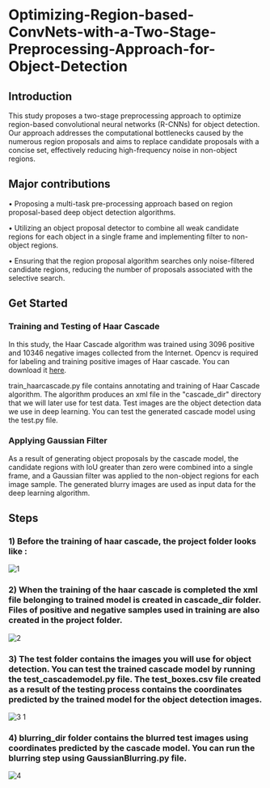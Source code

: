 # Optimizing-Region-based-ConvNets-with-a-Two-Stage-Preprocessing-Approach-for-Object-Detection

## Introduction
This study proposes a two-stage preprocessing approach to optimize region-based convolutional neural networks (R-CNNs) for object detection. Our approach addresses the computational bottlenecks caused by the numerous region proposals and aims to replace candidate proposals with a concise set, effectively reducing high-frequency noise in non-object regions.

<!--The dataset and codes will be shared on Github once the study is published.-->


## Major contributions 

• Proposing a multi-task pre-processing approach based on region proposal-based deep object detection algorithms.

• Utilizing an object proposal detector to combine all weak candidate regions for each object in a single frame and implementing filter to non-object regions.

• Ensuring that the region proposal algorithm searches only noise-filtered candidate regions, reducing the number of proposals associated with the selective search.

## Get Started
### Training and Testing of Haar Cascade
In this study, the Haar Cascade algorithm was trained using 3096 positive and 10346 negative images collected from the Internet. Opencv is required for labeling and training positive images of Haar cascade. You can download it [here](https://sourceforge.net/projects/opencvlibrary/files/opencv-win/).

train_haarcascade.py file contains annotating and training of Haar Cascade algorithm. The algorithm produces an xml file in the "cascade_dir" directory that we will later use for test data.
Test images are the object detection data we use in deep learning. You can test the generated cascade model using the test.py file.

### Applying Gaussian Filter
As a result of generating object proposals by the cascade model, the candidate regions with IoU greater than zero were combined into a single frame, and a Gaussian filter was applied to the non-object regions for each image sample. The generated blurry images are used as input data for the deep learning algorithm.

## Steps

### 1) Before the training of haar cascade, the project folder looks like :

![1](https://github.com/user-attachments/assets/3b93de45-ee6f-45ca-be63-ffa3d7e6fd93)

### 2) When the training of the haar cascade is completed the xml file belonging to trained model is created in cascade_dir folder. Files of positive and negative samples used in training are also created in the project folder. 
![2](https://github.com/user-attachments/assets/96bea845-19cf-4141-be9a-71699d9bfe40)

### 3) The test folder contains the images you will use for object detection. You can test the trained cascade model by running the test_cascademodel.py file. The test_boxes.csv file created as a result of the testing process contains the coordinates predicted by the trained model for the object detection images.
![3 1](https://github.com/user-attachments/assets/4a62dde0-2a13-41ec-934f-b2884df0e411)


### 4) blurring_dir folder contains the blurred test images using coordinates predicted by the cascade model. You can run the blurring step using GaussianBlurring.py file.
![4](https://github.com/user-attachments/assets/e43a2f04-65f3-431b-bffd-eb2541e88ad5)



